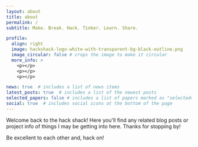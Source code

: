 ```yaml
---
layout: about
title: about
permalink: /
subtitle: Make. Break. Hack. Tinker. Learn. Share.

profile:
  align: right
  image: hackshack-logo-white-with-transparent-bg-black-outline.png
  image_circular: false # crops the image to make it circular
  more_info: >
    <p></p>
    <p></p>
    <p></p>

news: true  # includes a list of news items
latest_posts: true  # includes a list of the newest posts
selected_papers: false # includes a list of papers marked as "selected={true}"
social: true  # includes social icons at the bottom of the page
---
```


Welcome back to the hack shack! Here you'll find any related blog posts or project info of things I may be getting into here.
Thanks for stopping by! 

Be excellent to each other and, hack on!




